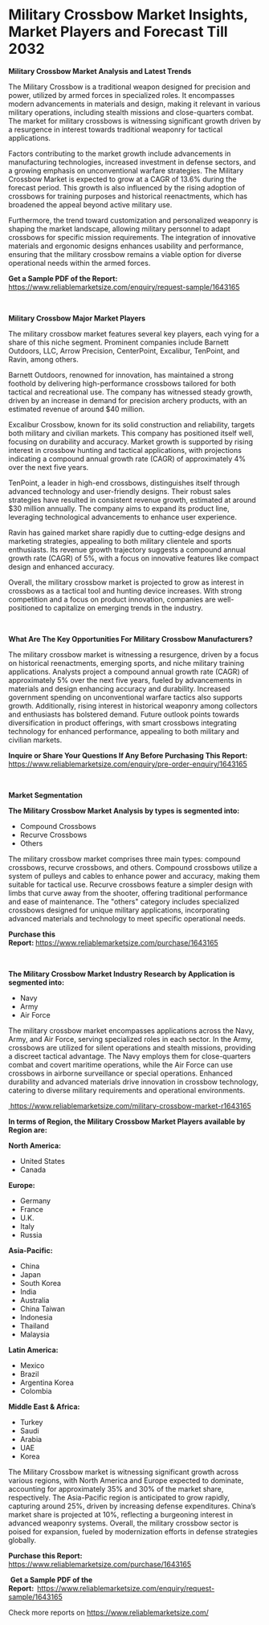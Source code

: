 <p><h1>Military Crossbow Market Insights, Market Players and Forecast Till 2032</h1></p><p><strong>Military Crossbow Market Analysis and Latest Trends</strong></p>
<p><p>The Military Crossbow is a traditional weapon designed for precision and power, utilized by armed forces in specialized roles. It encompasses modern advancements in materials and design, making it relevant in various military operations, including stealth missions and close-quarters combat. The market for military crossbows is witnessing significant growth driven by a resurgence in interest towards traditional weaponry for tactical applications.</p><p>Factors contributing to the market growth include advancements in manufacturing technologies, increased investment in defense sectors, and a growing emphasis on unconventional warfare strategies. The Military Crossbow Market is expected to grow at a CAGR of 13.6% during the forecast period. This growth is also influenced by the rising adoption of crossbows for training purposes and historical reenactments, which has broadened the appeal beyond active military use.</p><p>Furthermore, the trend toward customization and personalized weaponry is shaping the market landscape, allowing military personnel to adapt crossbows for specific mission requirements. The integration of innovative materials and ergonomic designs enhances usability and performance, ensuring that the military crossbow remains a viable option for diverse operational needs within the armed forces.</p></p>
<p><strong>Get a Sample PDF of the Report:&nbsp;</strong> <a href="https://www.reliablemarketsize.com/enquiry/request-sample/1643165?utm_campaign=3104&utm_medium=2&utm_source=Github&utm_content=ia&utm_term=04042025&utm_id=military-crossbow">https://www.reliablemarketsize.com/enquiry/request-sample/1643165</a></p>
<p>&nbsp;</p>
<p><strong>Military Crossbow Major Market Players</strong></p>
<p><p>The military crossbow market features several key players, each vying for a share of this niche segment. Prominent companies include Barnett Outdoors, LLC, Arrow Precision, CenterPoint, Excalibur, TenPoint, and Ravin, among others. </p><p>Barnett Outdoors, renowned for innovation, has maintained a strong foothold by delivering high-performance crossbows tailored for both tactical and recreational use. The company has witnessed steady growth, driven by an increase in demand for precision archery products, with an estimated revenue of around $40 million.</p><p>Excalibur Crossbow, known for its solid construction and reliability, targets both military and civilian markets. This company has positioned itself well, focusing on durability and accuracy. Market growth is supported by rising interest in crossbow hunting and tactical applications, with projections indicating a compound annual growth rate (CAGR) of approximately 4% over the next five years.</p><p>TenPoint, a leader in high-end crossbows, distinguishes itself through advanced technology and user-friendly designs. Their robust sales strategies have resulted in consistent revenue growth, estimated at around $30 million annually. The company aims to expand its product line, leveraging technological advancements to enhance user experience.</p><p>Ravin has gained market share rapidly due to cutting-edge designs and marketing strategies, appealing to both military clientele and sports enthusiasts. Its revenue growth trajectory suggests a compound annual growth rate (CAGR) of 5%, with a focus on innovative features like compact design and enhanced accuracy.</p><p>Overall, the military crossbow market is projected to grow as interest in crossbows as a tactical tool and hunting device increases. With strong competition and a focus on product innovation, companies are well-positioned to capitalize on emerging trends in the industry.</p></p>
<p>&nbsp;</p>
<p><strong>What Are The Key Opportunities For Military Crossbow Manufacturers?</strong></p>
<p><p>The military crossbow market is witnessing a resurgence, driven by a focus on historical reenactments, emerging sports, and niche military training applications. Analysts project a compound annual growth rate (CAGR) of approximately 5% over the next five years, fueled by advancements in materials and design enhancing accuracy and durability. Increased government spending on unconventional warfare tactics also supports growth. Additionally, rising interest in historical weaponry among collectors and enthusiasts has bolstered demand. Future outlook points towards diversification in product offerings, with smart crossbows integrating technology for enhanced performance, appealing to both military and civilian markets.</p></p>
<p><strong>Inquire or Share Your Questions If Any Before Purchasing This Report:</strong> <a href="https://www.reliablemarketsize.com/enquiry/pre-order-enquiry/1643165?utm_campaign=3104&utm_medium=2&utm_source=Github&utm_content=ia&utm_term=04042025&utm_id=military-crossbow">https://www.reliablemarketsize.com/enquiry/pre-order-enquiry/1643165</a></p>
<p>&nbsp;</p>
<p><strong>Market Segmentation</strong></p>
<p><strong>The Military Crossbow Market Analysis by types is segmented into:</strong></p>
<p><ul><li>Compound Crossbows</li><li>Recurve Crossbows</li><li>Others</li></ul></p>
<p><p>The military crossbow market comprises three main types: compound crossbows, recurve crossbows, and others. Compound crossbows utilize a system of pulleys and cables to enhance power and accuracy, making them suitable for tactical use. Recurve crossbows feature a simpler design with limbs that curve away from the shooter, offering traditional performance and ease of maintenance. The "others" category includes specialized crossbows designed for unique military applications, incorporating advanced materials and technology to meet specific operational needs.</p></p>
<p><strong>Purchase this Report:&nbsp;</strong><a href="https://www.reliablemarketsize.com/purchase/1643165?utm_campaign=3104&utm_medium=2&utm_source=Github&utm_content=ia&utm_term=04042025&utm_id=military-crossbow">https://www.reliablemarketsize.com/purchase/1643165</a></p>
<p>&nbsp;</p>
<p><strong>The Military Crossbow Market Industry Research by Application is segmented into:</strong></p>
<p><ul><li>Navy</li><li>Army</li><li>Air Force</li></ul></p>
<p><p>The military crossbow market encompasses applications across the Navy, Army, and Air Force, serving specialized roles in each sector. In the Army, crossbows are utilized for silent operations and stealth missions, providing a discreet tactical advantage. The Navy employs them for close-quarters combat and covert maritime operations, while the Air Force can use crossbows in airborne surveillance or special operations. Enhanced durability and advanced materials drive innovation in crossbow technology, catering to diverse military requirements and operational environments.</p></p>
<p><a href="https://www.reliablemarketsize.com/military-crossbow-market-r1643165?utm_campaign=3104&utm_medium=2&utm_source=Github&utm_content=ia&utm_term=04042025&utm_id=military-crossbow">&nbsp;https://www.reliablemarketsize.com/military-crossbow-market-r1643165</a></p>
<p><strong>In terms of Region, the Military Crossbow Market Players available by Region are:</strong></p>
<p>
    <p> <strong> North America: </strong>
        <ul>
            <li>United States</li>
            <li>Canada</li>
        </ul>
        </p> 
    <p> <strong> Europe: </strong>
        <ul>
            <li>Germany</li>
            <li>France</li>
            <li>U.K.</li>
            <li>Italy</li>
            <li>Russia</li>
        </ul>
        </p> 
    <p> <strong> Asia-Pacific: </strong>
        <ul>
            <li>China</li>
            <li>Japan</li>
            <li>South Korea</li>
            <li>India</li>
            <li>Australia</li>
            <li>China Taiwan</li>
            <li>Indonesia</li>
            <li>Thailand</li>
            <li>Malaysia</li>
        </ul>
        </p> 
    <p> <strong> Latin America: </strong>
        <ul>
            <li>Mexico</li>
            <li>Brazil</li>
            <li>Argentina Korea</li>
            <li>Colombia</li>
        </ul>
        </p> 
    <p> <strong> Middle East & Africa: </strong>
        <ul>
            <li>Turkey</li>
            <li>Saudi</li>
            <li>Arabia</li>
            <li>UAE</li>
            <li>Korea</li>
        </ul>
    </p>
    </p>
<p><p>The Military Crossbow market is witnessing significant growth across various regions, with North America and Europe expected to dominate, accounting for approximately 35% and 30% of the market share, respectively. The Asia-Pacific region is anticipated to grow rapidly, capturing around 25%, driven by increasing defense expenditures. China’s market share is projected at 10%, reflecting a burgeoning interest in advanced weaponry systems. Overall, the military crossbow sector is poised for expansion, fueled by modernization efforts in defense strategies globally.</p></p>
<p><strong>Purchase this Report: </strong><a href="https://www.reliablemarketsize.com/purchase/1643165?utm_campaign=3104&utm_medium=2&utm_source=Github&utm_content=ia&utm_term=04042025&utm_id=military-crossbow">https://www.reliablemarketsize.com/purchase/1643165</a></p>
<p>&nbsp;<strong>Get a Sample PDF of the Report:&nbsp;&nbsp;</strong><a href="https://www.reliablemarketsize.com/enquiry/request-sample/1643165?utm_campaign=3104&utm_medium=2&utm_source=Github&utm_content=ia&utm_term=04042025&utm_id=military-crossbow">https://www.reliablemarketsize.com/enquiry/request-sample/1643165</a></p>
<p><strong></strong></p>
<p>Check more reports on <a href="https://www.reliablemarketsize.com/?utm_campaign=3104&utm_medium=2&utm_source=Github&utm_content=ia&utm_term=04042025&utm_id=military-crossbow">https://www.reliablemarketsize.com/</a></p>
